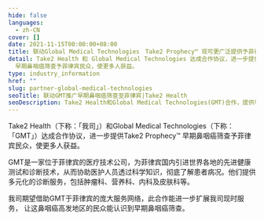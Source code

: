 ```yaml
---
hide: false
languages:
  - zh-CN
cover: []
date: 2021-11-15T00:00:00+08:00
title: 联动Global Medical Technologies　Take2 Prophecy™ 现可更广泛提供予菲律宾民众
detail: Take2 Health 和 Global Medical Technologies 达成合作协议，进一步提供Take2 Prophecy™
  早期鼻咽癌筛查予菲律宾民众，使更多人获益。
type: industry_information
href: ""
slug: partner-global-medical-technologies
seoTitle: 联动GMT推广早期鼻咽癌筛查至菲律宾|Take2 Health
seoDescription: Take2 Health和Global Medical Technologies(GMT)合作，提供早期鼻咽癌筛查予菲律宾民众，在当地推广早期鼻咽癌筛查。
---
```

Take2 Health（下称：「我司」）和Global Medical Technologies（下称：「GMT」）达成合作协议，进一步提供Take2 Prophecy™ 早期鼻咽癌筛查予菲律宾民众，使更多人获益。

GMT是一家位于菲律宾的医疗技术公司，为菲律宾国内引进世界各地的先进健康测试和诊断技术，从而协助医护人员透过科学知识，彻底了解患者病况。他们提供多元化的诊断服务，包括肿瘤科、营养科、内科及皮肤科等。

我司期望借助GMT于菲律宾的庞大服务网络，此合作能进一步扩展我司现时服务， 让这鼻咽癌高发地区的民众能认识到早期鼻咽癌筛查。